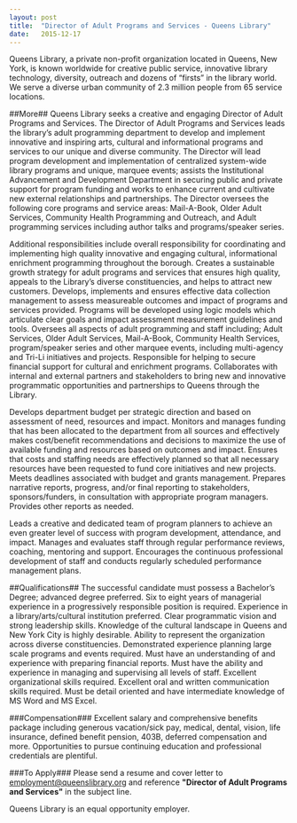 ```yaml
---
layout: post
title:  "Director of Adult Programs and Services - Queens Library"
date:   2015-12-17
---
```


Queens Library, a private non-profit organization located in Queens, New York, is known worldwide for creative public service, innovative library technology, diversity, outreach and dozens of “firsts” in the library world. We serve a diverse urban community of 2.3 million people from 65 service locations.

##More##
Queens Library seeks a creative and engaging Director of Adult Programs and Services. The Director of Adult Programs and Services leads the library’s adult programming department to develop and implement innovative and inspiring arts, cultural and informational programs and services to our unique and diverse community.  The Director will lead program development and implementation of centralized system-wide library programs and unique, marquee events; assists the Institutional Advancement and Development Department in securing public and private support for program funding and works to enhance current and cultivate new external relationships and partnerships.  The Director oversees the following core programs and service areas: Mail-A-Book, Older Adult Services, Community Health Programming and Outreach, and Adult programming services including author talks and programs/speaker series.
 
Additional responsibilities include overall responsibility for coordinating and implementing high quality innovative and engaging cultural, informational enrichment programming throughout the borough. Creates a sustainable growth strategy for adult programs and services that ensures high quality, appeals to the Library’s diverse constituencies, and helps to attract new customers. Develops, implements and ensures effective data collection management to assess measureable outcomes and impact of programs and services provided. Programs will be developed using logic models which articulate clear goals and impact assessment measurement guidelines and tools. Oversees all aspects of adult programming and staff including; Adult Services, Older Adult Services, Mail-A-Book, Community Health Services, program/speaker series and other marquee events, including multi-agency and Tri-Li initiatives and projects. Responsible for helping to secure financial support for cultural and enrichment programs. Collaborates with internal and external partners and stakeholders to bring new and innovative programmatic opportunities and partnerships to Queens through the Library.
 
Develops department budget per strategic direction and based on assessment of need, resources and impact. Monitors and manages funding that has been allocated to the department from all sources and effectively makes cost/benefit recommendations and decisions to maximize the use of available funding and resources based on outcomes and impact. Ensures that costs and staffing needs are effectively planned so that all necessary resources have been requested to fund core initiatives and new projects. Meets deadlines associated with budget and grants management. Prepares narrative reports, progress, and/or final reporting to stakeholders, sponsors/funders, in consultation with appropriate program managers. Provides other reports as needed.
 
Leads a creative and dedicated team of program planners to achieve an even greater level of success with program development, attendance, and impact. Manages and evaluates staff through regular performance reviews, coaching, mentoring and support. Encourages the continuous professional development of staff and conducts regularly scheduled performance management plans. 

##Qualifications##
The successful candidate must possess a Bachelor’s Degree; advanced degree preferred. Six to eight years of managerial experience in a progressively responsible position is required. Experience in a library/arts/cultural institution preferred. Clear programmatic vision and strong leadership skills. Knowledge of the cultural landscape in Queens and New York City is highly desirable. Ability to represent the organization across diverse constituencies. Demonstrated experience planning large scale programs and events required. Must have an understanding of and experience with preparing financial reports. Must have the ability and experience in managing and supervising all levels of staff. Excellent organizational skills required. Excellent oral and written communication skills required. Must be detail oriented and have intermediate knowledge of MS Word and MS Excel.

###Compensation###
Excellent salary and comprehensive benefits package including generous vacation/sick pay, medical, dental, vision, life insurance, defined benefit pension, 403B, deferred compensation and more. Opportunities to pursue continuing education and professional credentials are plentiful.

###To Apply###
Please send a resume and cover letter to [employment@queenslibrary.org](mailto:employment@queenslibrary.org) and reference **"Director of Adult Programs and Services"** in the subject line.

Queens Library is an equal opportunity employer.